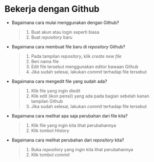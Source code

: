 # Bekerja dengan Github

- Bagaimana cara mulai menggunakan dengan Github?
    
    >1. Buat akun atau login seperti biasa
    >2. Buat *repository* baru

- Bagaimana cara membuat file baru di *repository* Github?

    >1. Pada tampilan *repository*, klik *create new file*
    >2. Beri nama file
    >3. Edit file tersebut menggunakan editor bawaan Github
    >4. Jika sudah selesai, lakukan *commit* terhadap file tersebut

- Bagaimana cara mengedit file yang sudah ada?

    >1. Klik file yang ingin diedit
    >2. Klik edit (ikon pensil) yang ada pada bagian sebelah kanan tampilan Github
    >3. Jika sudah selesai, lakukan *commit* terhadap file tersebut

- Bagaimana cara melihat apa saja perubahan dari file kita?

    >1. Klik file yang ingin kita lihat perubahannya
    >2. Klik tombol *History*

- Bagaimana cara melihat perubahan dari *repository* kita?

    >1. Buka *repository* yang ingin kita lihat perubahannya
    >2. Klik tombol *commit*